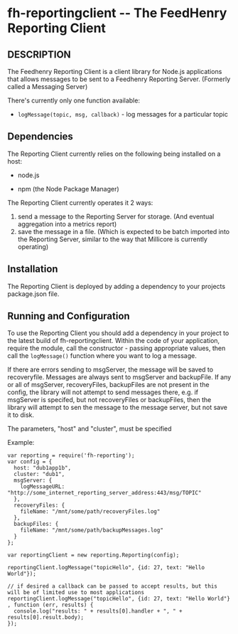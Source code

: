 fh-reportingclient -- The FeedHenry Reporting Client
===============================================

## DESCRIPTION

The Feedhenry Reporting Client is a client library for Node.js applications that allows messages to be sent to a Feedhenry Reporting Server. (Formerly called a Messaging Server)

There's currently only one function available:

* `logMessage(topic, msg, callback)` - log messages for a particular topic

## Dependencies

The Reporting Client currently relies on the following being installed on a host:

* node.js

* npm (the Node Package Manager)

The Reporting Client currently operates it 2 ways:

1. send a message to the Reporting Server for storage. (And eventual aggregation into a metrics report)
2. save the message in a file. (Which is expected to be batch imported into the Reporting Server, similar to the way that Millicore is currently operating) 

## Installation

The Reporting Client is deployed by adding a dependency to your projects package.json file.

## Running and Configuration  

To use the Reporting Client you should add a dependency in your project to the latest build of fh-reportingclient.
Within the code of your application, require the module, call the constructor - passing appropriate values, then call the `logMessage()` function where you want to log a message.

If there are errors sending to msgServer, the message will be saved to recoveryfile.  Messages are always sent to msgServer and backupFile.  If any or all of msgServer, recoveryFiles, backupFiles are not present in the config, the library will not attempt to send messages there, e.g. if msgServer is specifed, but not recoveryFiles or backupFiles, then the library will attempt to sen the message to the message server, but not save it to disk.

The parameters, "host" and "cluster", must be specified

Example:

    var reporting = require('fh-reporting');
    var config = {
      host: "dub1app1b",
      cluster: "dub1",
      msgServer: {
        logMessageURL: "http://some_internet_reporting_server_address:443/msg/TOPIC"
      },
      recoveryFiles: {
        fileName: "/mnt/some/path/recoveryFiles.log"
      },
      backupFiles: {
        fileName: "/mnt/some/path/backupMessages.log"
      }
    };

    var reportingClient = new reporting.Reporting(config);

    reportingClient.logMessage("topicHello", {id: 27, text: "Hello World"});

    // if desired a callback can be passed to accept results, but this will be of limited use to most applications
    reportingClient.logMessage("topicHello", {id: 27, text: "Hello World"} , function (err, results) {
      console.log("results: " + results[0].handler + ", " + results[0].result.body);
    });
